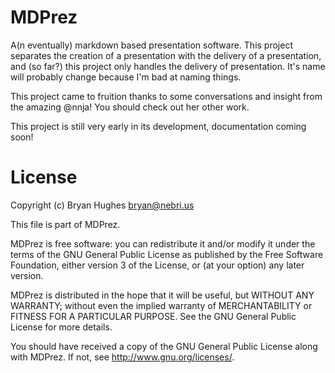 # MDPrez

A(n eventually) markdown based presentation software. This project separates the creation of a presentation with the delivery of a presentation, and (so far?) this project only handles the delivery of presentation. It's name will probably change because I'm bad at naming things.

This project came to fruition thanks to some conversations and insight from the amazing @nnja! You should check out her other work.

This project is still very early in its development, documentation coming soon!

# License

Copyright (c) Bryan Hughes <bryan@nebri.us>

This file is part of MDPrez.

MDPrez is free software: you can redistribute it and/or modify
it under the terms of the GNU General Public License as published by
the Free Software Foundation, either version 3 of the License, or
(at your option) any later version.

MDPrez is distributed in the hope that it will be useful,
but WITHOUT ANY WARRANTY; without even the implied warranty of
MERCHANTABILITY or FITNESS FOR A PARTICULAR PURPOSE.  See the
GNU General Public License for more details.

You should have received a copy of the GNU General Public License
along with MDPrez.  If not, see <http://www.gnu.org/licenses/>.
